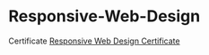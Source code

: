 # Responsive-Web-Design

Certificate
[Responsive Web Design Certificate](https://www.freecodecamp.org/certification/srivinaya/responsive-web-design)
